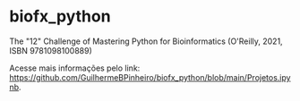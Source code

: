 # biofx_python
The "12" Challenge of Mastering Python for Bioinformatics (O'Reilly, 2021, ISBN 9781098100889)

Acesse mais informações pelo link: https://github.com/GuilhermeBPinheiro/biofx_python/blob/main/Projetos.ipynb.

